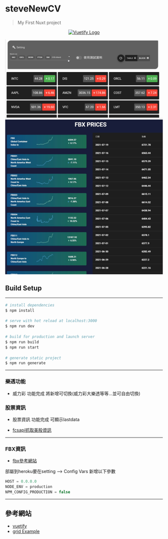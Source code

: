 # steveNewCV

> My First Nuxt project

<p align="center">
  <a href="https://vuetifyjs.com" target="_blank">
    <img alt="Vuetify Logo" width="100" src="https://cdn.vuetifyjs.com/images/logos/logo.svg">
  </a>
</p>


![Image of Yaktocat](https://github.com/chenhan20/SteveNewCV/blob/master/stockGif.gif?raw=true)
![Image of Yaktocat](https://github.com/chenhan20/SteveNewCV/blob/master/FbxDemo_01.jpg?raw=true)

## Build Setup

---

```bash
# install dependencies
$ npm install

# serve with hot reload at localhost:3000
$ npm run dev

# build for production and launch server
$ npm run build
$ npm run start

# generate static project
$ npm run generate
```

---

### 樂透功能

* 威力彩 功能完成  將新增可切換(威力彩大樂透等等...並可自由切換)

### 股票資訊

* 股票資訊 功能完成 可顯示lastdata

* [fcsapi抓取美股資訊](https://fcsapi.com/)

---
### FBX資訊

* [fbx參考網站](https://fbx.freightos.com/)

部屬到heroku要在setting --> Config Vars 新增以下參數

```js
HOST = 0.0.0.0
NODE_ENV = production
NPM_CONFIG_PRODUCTION = false
```

---

## 參考網站

* [vuetify](https://vuetifyjs.com/zh-Hans/getting-started/quick-start/)
* [grid Example](https://gridbyexample.com/examples/)
